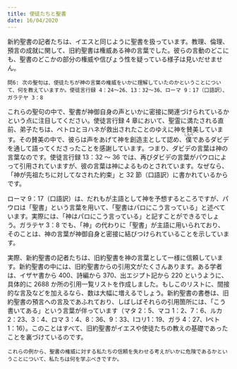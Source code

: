 ```yaml
---
title: 使徒たちと聖書
date: 16/04/2020
---
```


新約聖書の記者たちは、イエスと同じように聖書を扱っています。教理、倫理、預言の成就に関して、旧約聖書は権威ある神の言葉でした。彼らの言動のどこにも、聖書のどこかの部分の権威や信ぴょう性を疑っている様子は見いだせません。

`問6: 次の聖句は、使徒たちが神の言葉の権威をいかに理解していたのかということについて、何を教えていますか。使徒言行録 4：24～26、13：32～36、ローマ 9：17（口語訳）、ガラテヤ 3：8`

これらの聖句の中で、聖書が神御自身の声といかに密接に関連づけられているかという点に注目してください。使徒言行録 4 章において、聖霊に満たされる直前、弟子たちは、ペトロとヨハネが救出されたことのゆえに神を賛美しています。その賛美の中で、彼らは声をあげて神を創造主として認め、<ruby>僕<rt>しもべ</rt></ruby>であるダビデを通して語ってくださったことを感謝しています。つまり、ダビデの言葉は神の言葉なのです。使徒言行録 13：32 ～ 36 では、再びダビデの言葉がパウロによって引用されていますが、彼の言葉は神によるものとされています。なぜなら、「神が先祖たちに対してなされた約束」と 32 節（口語訳）に書かれているからです。

ローマ 9：17（口語訳）は、だれもが主語として神を予想するところですが、パウロは「聖書」という言葉を用いて、「聖書はパロにこう言っている」と述べています。実際には、「神はパロにこう言っている」と記すことができるでしょう。ガラテヤ 3：8 でも、「神」の代わりに「聖書」が主語に用いられており、そのことは、神の言葉が神御自身と密接に結びつけられていることを示しています。

実際、新約聖書の記者たちは、旧約聖書を神の言葉として一様に信頼しています。新約聖書の中には、旧約聖書からの引用文がたくさんあります。ある学者は、イザヤ書から 400、詩編から 370、出エジプト記から 220 というように、具体的に 2688 か所の引用一覧リストを作成しました。もしこのリストに、間接的な言及などを加えるなら、数は大幅に増えるでしょう。新約聖書の書巻は、旧約聖書の預言への言及であふれており、しばしばそれらの引用箇所には、「こう書いてある」という言葉が伴っています（マタ 2：5、マコ 1：2、7：6、ルカ 2：23、3：4、ロマ 3：4、8：36、9：33、Ⅰコリ1：19、ガラ 4：27、Ⅰペト 1：16）。このことはすべて、旧約聖書がイエスや使徒たちの教えの基礎であったことを裏づけているのです。

`これらの例から、聖書の権威に対する私たちの信頼を失わせる考えがいかに危険であるかということについて、私たちは何を学ぶべきですか。`